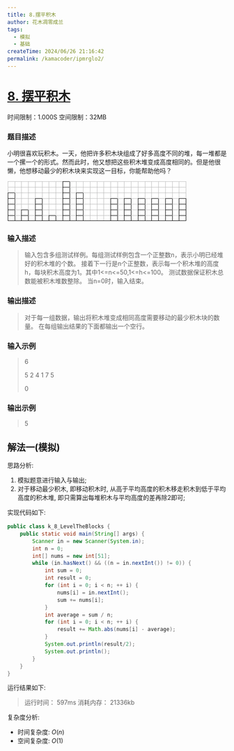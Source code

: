 ```yaml
---
title: 8.摆平积木
author: 花木凋零成兰
tags:
  - 模拟
  - 基础
createTime: 2024/06/26 21:16:42
permalink: /kamacoder/ipmrglo2/
---
```


# [8. 摆平积木](https://kamacoder.com/problempage.php?pid=1007)
时间限制：1.000S  空间限制：32MB
### 题目描述
小明很喜欢玩积木。一天，他把许多积木块组成了好多高度不同的堆，每一堆都是一个摞一个的形式。然而此时，他又想把这些积木堆变成高度相同的。但是他很懒，他想移动最少的积木块来实现这一目标，你能帮助他吗？

![alt text](https://github.com/YTAZWC/picx-images-hosting/raw/master/杂记/image.4ckr3eknjy.webp)

### 输入描述
> 输入包含多组测试样例。每组测试样例包含一个正整数n，表示小明已经堆好的积木堆的个数。
接着下一行是n个正整数，表示每一个积木堆的高度h，每块积木高度为1。其中1<=n<=50,1<=h<=100。
测试数据保证积木总数能被积木堆数整除。
当n=0时，输入结束。
### 输出描述
>对于每一组数据，输出将积木堆变成相同高度需要移动的最少积木块的数量。
在每组输出结果的下面都输出一个空行。
### 输入示例
> 6
> 
> 5 2 4 1 7 5
> 
> 0
### 输出示例
> 5

## 解法一(模拟)

思路分析:
1. 模拟题意进行输入与输出;
2. 对于移动最少积木, 即移动积木时, 从高于平均高度的积木移走积木到低于平均高度的积木堆, 即只需算出每堆积木与平均高度的差再除2即可; 

实现代码如下:
```java
public class k_8_LevelTheBlocks {
    public static void main(String[] args) {
        Scanner in = new Scanner(System.in);
        int n = 0;
        int[] nums = new int[51];
        while (in.hasNext() && ((n = in.nextInt()) != 0)) {
            int sum = 0;
            int result = 0;
            for (int i = 0; i < n; ++ i) {
                nums[i] = in.nextInt();
                sum += nums[i];
            }
            int average = sum / n;
            for (int i = 0; i < n; ++ i) {
                result += Math.abs(nums[i] - average);
            }
            System.out.println(result/2);
            System.out.println();
        }
    }
}
```

运行结果如下:

> 运行时间：
597ms
消耗内存：
21336kb

复杂度分析:
- 时间复杂度: $O(n)$
- 空间复杂度: $O(1)$
